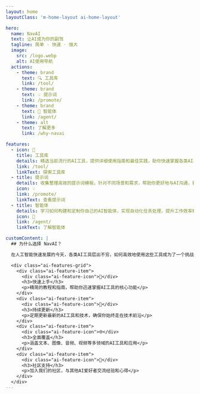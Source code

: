 ```yaml
---
layout: home
layoutClass: 'm-home-layout ai-home-layout'

hero:
  name: NavAI
  text: 让AI成为你的副驾
  tagline: 简单 · 快速 · 强大
  image:
    src: /logo.webp
    alt: AI使用导航
  actions:
    - theme: brand
      text: 🔍 工具库
      link: /tool/
    - theme: brand
      text: 💡 提示词
      link: /promote/
    - theme: brand
      text: 🤖 智能体
      link: /agent/
    - theme: alt
      text: 了解更多
      link: /why-navai

features:
  - icon: 📖
    title: 工具库
    details: 精选当前流行的AI工具，提供详细使用指南和最佳实践，助你快速掌握各类AI工具的使用方法
    link: /tool/
    linkText: 探索工具库
  - title: 提示词
    details: 收集整理高效的提示词模板，针对不同场景和需求，帮助你更好地与AI沟通，获得更精准的回答
    icon: 💡
    link: /promote/
    linkText: 查看提示词
  - title: 智能体
    details: 学习如何构建和定制你自己的AI智能体，实现自动化任务处理，提升工作效率和创新能力
    icon: 🤖
    link: /agent/
    linkText: 了解智能体

customContent: |
  ## 为什么选择 NavAI？

  在人工智能快速发展的今天，各类AI工具层出不穷，如何高效地使用这些工具成为了一个挑战。NavAI 致力于为你提供一站式的AI导航服务，无论你是AI新手还是专业用户，都能在这里找到适合自己的AI工具和使用方法。

  <div class="ai-features-grid">
    <div class="ai-feature-item">
      <div class="ai-feature-icon">🚀</div>
      <h3>快速上手</h3>
      <p>精简的教程和指南，帮助你迅速掌握AI工具的核心功能</p>
    </div>
    <div class="ai-feature-item">
      <div class="ai-feature-icon">🔄</div>
      <h3>持续更新</h3>
      <p>定期更新最新的AI工具和技术，确保你始终走在技术前沿</p>
    </div>
    <div class="ai-feature-item">
      <div class="ai-feature-icon">🌐</div>
      <h3>全面覆盖</h3>
      <p>涵盖文本、图像、音频、视频等多领域的AI工具和应用</p>
    </div>
    <div class="ai-feature-item">
      <div class="ai-feature-icon">👥</div>
      <h3>社区支持</h3>
      <p>加入我们的社区，与其他AI爱好者交流经验和心得</p>
    </div>
  </div>
---
```


<style>
/*爱的魔力转圈圈*/
.m-home-layout .image-src:hover {
  transform: translate(-50%, -50%) rotate(666turn);
  transition: transform 59s 1s cubic-bezier(0.3, 0, 0.8, 1);
}

.m-home-layout .details small {
  opacity: 0.8;
}

.m-home-layout .bottom-small {
  display: block;
  margin-top: 2em;
  text-align: right;
}

/* 新增样式 */
.ai-introduction {
  padding: 3rem 1.5rem;
  margin: 2rem 0;
  background: var(--ai-bg-soft);
  border-radius: var(--ai-card-radius);
}

.ai-introduction-content {
  max-width: 1100px;
  margin: 0 auto;
}

.ai-introduction h2 {
  font-size: 2rem;
  margin-bottom: 1.5rem;
  background: var(--ai-gradient-1);
  -webkit-background-clip: text;
  background-clip: text;
  color: transparent;
  display: inline-block;
}

.ai-introduction p {
  font-size: 1.1rem;
  line-height: 1.6;
  margin-bottom: 2rem;
  color: var(--ai-text-primary);
}

.ai-features-grid {
  display: grid;
  grid-template-columns: repeat(1, 1fr);
  gap: 1.5rem;
}

@media (min-width: 640px) {
  .ai-features-grid {
    grid-template-columns: repeat(2, 1fr);
  }
}

@media (min-width: 960px) {
  .ai-features-grid {
    grid-template-columns: repeat(4, 1fr);
  }
}

.ai-feature-item {
  background: var(--vp-c-bg);
  padding: 1.5rem;
  border-radius: var(--ai-card-radius);
  box-shadow: var(--ai-card-shadow);
  transition: var(--ai-transition);
}

.ai-feature-item:hover {
  transform: translateY(-5px);
  box-shadow: 0 8px 24px rgba(0, 0, 0, 0.15);
}

.ai-feature-icon {
  font-size: 2rem;
  margin-bottom: 1rem;
}

.ai-feature-item h3 {
  font-size: 1.25rem;
  margin-bottom: 0.5rem;
  color: var(--vp-c-text-1);
}

.ai-feature-item p {
  font-size: 0.9rem;
  color: var(--vp-c-text-2);
  margin-bottom: 0;
}

.ai-feature-item:nth-child(1) .ai-feature-icon {
  color: var(--ai-accent-3);
}

.ai-feature-item:nth-child(2) .ai-feature-icon {
  color: var(--vp-c-brand-1);
}

.ai-feature-item:nth-child(3) .ai-feature-icon {
  color: var(--ai-accent-2);
}

.ai-feature-item:nth-child(4) .ai-feature-icon {
  color: var(--ai-accent-1);
}
</style>
